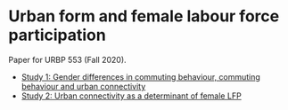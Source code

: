 # Urban form and female labour force participation

Paper for URBP 553 (Fall 2020).
* [Study 1: Gender differences in commuting behaviour, commuting behaviour and urban connectivity](study1_commutes)
* [Study 2: Urban connectivity as a determinant of female LFP](study2_connectivity-and-lfp)
